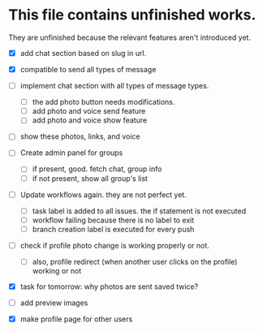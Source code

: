 # This file contains unfinished works.

They are unfinished because the relevant features aren't introduced yet.

-   [x] add chat section based on slug in url.
-   [x] compatible to send all types of message
-   [ ] implement chat section with all types of message types.
    -   [ ] the add photo button needs modifications.
    -   [ ] add photo and voice send feature
    -   [ ] add photo and voice show feature
-   [ ] show these photos, links, and voice
-   [ ] Create admin panel for groups
    -   [ ] if present, good. fetch chat, group info
    -   [ ] if not present, show all group's list
-   [ ] Update workflows again. they are not perfect yet.
    -   [ ] task label is added to all issues. the if statement is not executed
    -   [ ] workflow failing because there is no label to exit
    -   [ ] branch creation label is executed for every push
-   [ ] check if profile photo change is working properly or not.

    -   [ ] also, profile redirect (when another user clicks on the profile) working or not

-   [x] task for tomorrow: why photos are sent saved twice?
-   [ ] add preview images
-   [x] make profile page for other users
